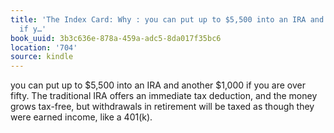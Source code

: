 ```yaml
---
title: 'The Index Card: Why : you can put up to $5,500 into an IRA and another $1,000
  if y…'
book_uuid: 3b3c636e-878a-459a-adc5-8da017f35bc6
location: '704'
source: kindle
---
```


you can put up to $5,500 into an IRA and another $1,000 if you are over fifty. The traditional IRA offers an immediate tax deduction, and the money grows tax-free, but withdrawals in retirement will be taxed as though they were earned income, like a 401(k).